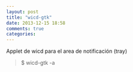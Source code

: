 ```yaml
---
layout: post
title: "wicd-gtk"
date: 2013-12-15 18:58
comments: true
categories: 
---
```

Applet de wicd para el area de notificación (tray)

>$ wicd-gtk -a


